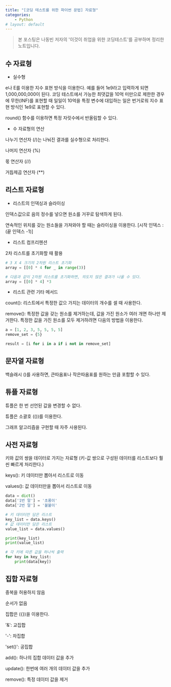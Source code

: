 ```yaml
---
title: "[코딩 테스트를 위한 파이썬 문법] 자료형"
categories:
    - Python
# layout: default
---
```

> 본 포스팅은 나동빈 저자의 '이것이 취업을 위한 코딩테스트'를 공부하며 정리한 노트입니다.

수 자료형
---

- 실수형

e나 E를 이용한 지수 표현 방식을 이용한다. 예를 들어 1e9라고 입력하게 되면 1,000,000,000이 된다. 코딩 테스트에서 가능한 최댓값을 10억 미만으로 제한한 경우에 무한(INF)를 표현할 때 일일이 10억을 특정 변수에 대입하는 일은 번거로워 지수 표현 방식인 1e9로 표현할 수 있다.

round() 함수를 이용하면 특정 자릿수에서 반올림할 수 있다.

- 수 자료형의 연산

나누기 연산자 (/)는 나눠진 결과를 실수형으로 처리한다.

나머지 연산자 (%)

몫 연산자 (//)

거듭제곱 연산자 (**)


리스트 자료형
---

- 리스트의 인덱싱과 슬라이싱

인덱스값으로 음의 정수를 넣으면 원소를 거꾸로 탐색하게 된다.

연속적인 위치를 갖는 원소들을 가져와야 할 때는 슬라이싱을 이용한다. [시작 인덱스 : (끝 인덱스 -1)]

- 리스트 컴프리헨션

2차 리스트를 초기화할 때 활용

```python
# 3 X 4 크기의 2차원 리스트 초기화
array = [[0] * 4 for _ in range(3)]

# 다음과 같이 2차원 리스트를 초기화하면, 의도치 않은 결과가 나올 수 있다.
array = [[0] * 4] *3
```

- 리스트 관련 기타 메서드

count(): 리스트에서 특정한 값으 가지는 데이터의 개수를 셀 때 사용한다.

remove(): 특정한 값을 갖는 원소를 제거하는데, 값을 가진 원소가 여러 개면 하나만 제거한다. 특정한 값을 가진 원소를 모두 제거하려면 다음의 방법을 이용한다.

```python
a = [1, 2, 3, 5, 5, 5, 5]
remove_set = {5}

result = [i for i in a if i not in remove_set]
```


문자열 자료형
---

백슬래시 (\)를 사용하면, 큰따옴표나 작은따옴표를 원하는 만큼 포함할 수 있다.


튜플 자료형
---

튜플은 한 번 선언된 값을 변경할 수 없다.

튜플은 소괄호 (())를 이용한다.

그래프 알고리즘을 구현할 때 자주 사용된다.


사전 자료형
---

키와 값의 쌍을 데이터로 가지는 자료형 (키-값 쌍으로 구성된 데이터를 리스트보다 훨씬 빠르게 처리한다.)

keys(): 키 데이터만 뽑아서 리스트로 이동

values(): 값 데이터만을 뽑아서 리스트로 이동

```python
data = dict()
data['1번 말'] = '초롱이'
data['2번 말'] = '불불이'

# 키 데이터만 담은 리스트
key_list = data.keys()
# 값 데이터만 담은 리스트
value_list = data.values()

print(key_list)
print(value_list)

# 각 키에 따른 값을 하나씩 출력
for key in key_list:
    print(data[key])
```


집합 자료형
---

중복을 허용하지 않음

순서가 없음

집합은 ({})을 이용한다.

'&': 교집합

'-': 차집합

'set()': 공집합

add(): 하나의 집합 데이터 값을 추가

update(): 한번에 여러 개의 데이터 값을 추가

remove(): 특정 데이터 값을 제거